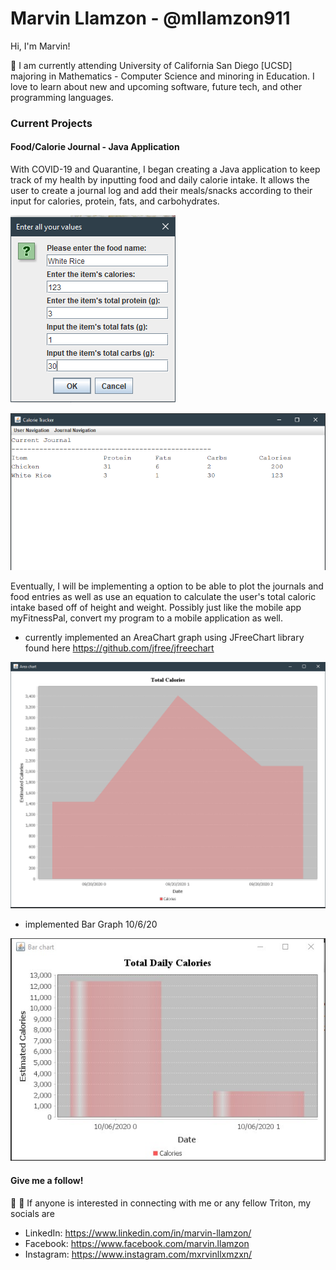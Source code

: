 # Marvin Llamzon - @mllamzon911

Hi, I'm Marvin! 

:school: I am currently attending University of California San Diego [UCSD] majoring in Mathematics - Computer Science and minoring in Education. I love to learn about new
and upcoming software, future tech, and other programming languages.


### Current Projects 

#### Food/Calorie Journal - Java Application

With COVID-19 and Quarantine, I began creating a Java application to keep track of my health by inputting food and daily calorie intake. It allows the user to create a journal log
and add their meals/snacks according to their input for calories, protein, fats, and carbohydrates. 

![Image of Food Input](https://github.com/mllamzon911/mllamzon911/blob/master/images/Food%20Input.PNG) 

![Image of Current Journal](https://github.com/mllamzon911/mllamzon911/blob/master/images/Current%20Journal.PNG)

Eventually, I will be implementing a option to be able to plot the journals and food entries as well as use an equation to calculate the user's total caloric intake based off
of height and weight. Possibly just like the mobile app myFitnessPal, convert my program to a mobile application as well.
 - currently implemented an AreaChart graph using JFreeChart library found here https://github.com/jfree/jfreechart
 
![Image of Area Chart](https://github.com/mllamzon911/mllamzon911/blob/master/images/AreaChart.PNG)

 - implemented Bar Graph 10/6/20
 
![Image of Bar Graph](https://github.com/mllamzon911/mllamzon911/blob/master/images/BarGraph.PNG)


#### Give me a follow!

:blue_book: :sunrise: If anyone is interested in connecting with me or any fellow Triton, my socials are

* LinkedIn: https://www.linkedin.com/in/marvin-llamzon/
* Facebook: https://www.facebook.com/marvin.llamzon
* Instagram: https://www.instagram.com/mxrvinllxmzxn/
